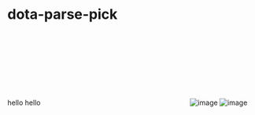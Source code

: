 ﻿# dota-parse-pick
hello hello
<svg xmlns="http://www.w3.org/2000/svg" viewBox="0 0 0 0"/>![image](https://user-images.githubusercontent.com/28295297/228538621-a26c5b20-afcf-40a1-9150-348af95fe121.png)
![image](https://user-images.githubusercontent.com/28295297/228538784-d30f6ab7-28c0-4f04-a46d-0c5a8e8627a2.png)
